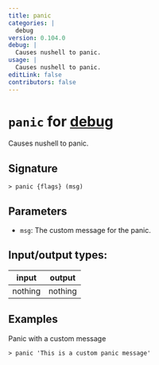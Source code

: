 ```yaml
---
title: panic
categories: |
  debug
version: 0.104.0
debug: |
  Causes nushell to panic.
usage: |
  Causes nushell to panic.
editLink: false
contributors: false
---
```

<!-- This file is automatically generated. Please edit the command in https://github.com/nushell/nushell instead. -->

# `panic` for [debug](/commands/categories/debug.md)

<div class='command-title'>Causes nushell to panic.</div>

## Signature

```> panic {flags} (msg)```

## Parameters

 -  `msg`: The custom message for the panic.


## Input/output types:

| input   | output  |
| ------- | ------- |
| nothing | nothing |
## Examples

Panic with a custom message
```nu
> panic 'This is a custom panic message'

```
